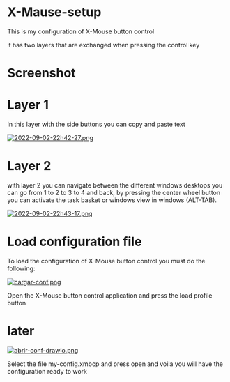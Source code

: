 # X-Mause-setup
This is my configuration of X-Mouse button control

it has two layers that are exchanged when pressing the control key


# Screenshot 

# Layer 1

In this layer with the side buttons you can copy and paste text

[![2022-09-02-22h42-27.png](https://i.postimg.cc/SxR8PvKj/2022-09-02-22h42-27.png)](https://postimg.cc/MnkvMtV8)

# Layer 2

with layer 2 you can navigate between the different windows desktops you can go from 1 to 2 to 3 to 4 and back,
by pressing the center wheel button you can activate the task basket or windows view in windows (ALT-TAB).

[![2022-09-02-22h43-17.png](https://i.postimg.cc/wjrJYQt2/2022-09-02-22h43-17.png)](https://postimg.cc/SnWjW8fY)

# Load configuration file

To load the configuration of X-Mouse button control you must do the following:

[![cargar-conf.png](https://i.postimg.cc/HW4py0gL/cargar-conf.png)](https://postimg.cc/F1z5tL1t)

Open the X-Mouse button control application and press the load profile button

# later

[![abrir-conf-drawio.png](https://i.postimg.cc/Yqrtf4rz/abrir-conf-drawio.png)](https://postimg.cc/Cd2ywxfR)

Select the file my-config.xmbcp and press open and voila you will have the configuration ready to work

